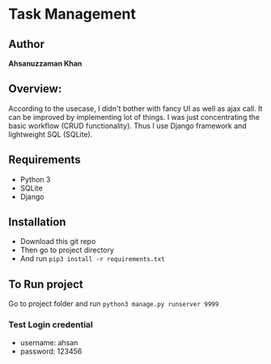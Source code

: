 Task Management
====================

## Author

__Ahsanuzzaman Khan__

## Overview:
According to the usecase, I didn't bother with fancy UI as well as ajax call. It can be improved by implementing lot 
of things. I was just concentrating the basic workflow (CRUD functionality). Thus I use Django framework and 
lightweight SQL (SQLite).


## Requirements
- Python 3
- SQLite
- Django

## Installation
- Download this git repo
- Then go to project directory
- And run `pip3 install -r requirements.txt`

## To Run project
Go to project folder and run `python3 manage.py runserver 9999`

### Test Login credential
- username: ahsan
- password: 123456